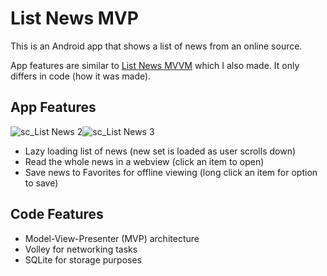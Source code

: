 # List News MVP

This is an Android app that shows a list of news from an online source.

App features are similar to [List News MVVM](https://github.com/densiology/News-List-MVVM) which I also made. It only differs in code (how it was made).

## App Features
![sc_List News 2](https://user-images.githubusercontent.com/12168036/55845349-0fbeb080-5b74-11e9-9925-a313941f87fa.jpg)![sc_List News 3](https://user-images.githubusercontent.com/12168036/55845354-164d2800-5b74-11e9-9152-2255888d825e.jpg)
* Lazy loading list of news (new set is loaded as user scrolls down)
* Read the whole news in a webview (click an item to open)
* Save news to Favorites for offline viewing (long click an item for option to save)

## Code Features
* Model-View-Presenter (MVP) architecture
* Volley for networking tasks
* SQLite for storage purposes
